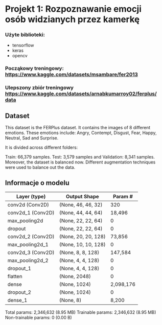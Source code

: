# Projekt 1: Rozpoznawanie emocji osób widzianych przez kamerkę

### Użyte biblioteki:
- tensorflow
- keras
- opencv

### Począkowy treningowy: https://www.kaggle.com/datasets/msambare/fer2013
### Ulepszony zbiór treningowy https://www.kaggle.com/datasets/arnabkumarroy02/ferplus/data

## Dataset

This dataset is the FERPlus dataset. It contains the images of 8 different emotions. These emotions include: Angry, Contempt, Disgust, Fear, Happy, Neutral, Sad and Surprise.

It is divided across different folders:

Train: 66,379 samples.
Test: 3,579 samples and
Validation: 8,341 samples.
Moreover, the dataset is balanced now. Different augmentation techniques were used to balance out the data.

## Informacje o modelu
| Layer (type)          | Output Shape     | Param #    |
|-----------------------|------------------|------------|
| conv2d (Conv2D)       | (None, 46, 46, 32)| 320        |
| conv2d_1 (Conv2D)     | (None, 44, 44, 64)| 18,496     |
| max_pooling2d         | (None, 22, 22, 64)| 0          |
| dropout               | (None, 22, 22, 64)| 0          |
| conv2d_2 (Conv2D)     | (None, 20, 20, 128)| 73,856     |
| max_pooling2d_1       | (None, 10, 10, 128)| 0          |
| conv2d_3 (Conv2D)     | (None, 8, 8, 128)  | 147,584    |
| max_pooling2d_2       | (None, 4, 4, 128)  | 0          |
| dropout_1             | (None, 4, 4, 128)  | 0          |
| flatten               | (None, 2048)       | 0          |
| dense                 | (None, 1024)       | 2,098,176  |
| dropout_2             | (None, 1024)       | 0          |
| dense_1               | (None, 8)          | 8,200      |

Total params: 2,346,632 (8.95 MB)
Trainable params: 2,346,632 (8.95 MB)
Non-trainable params: 0 (0.00 B)

